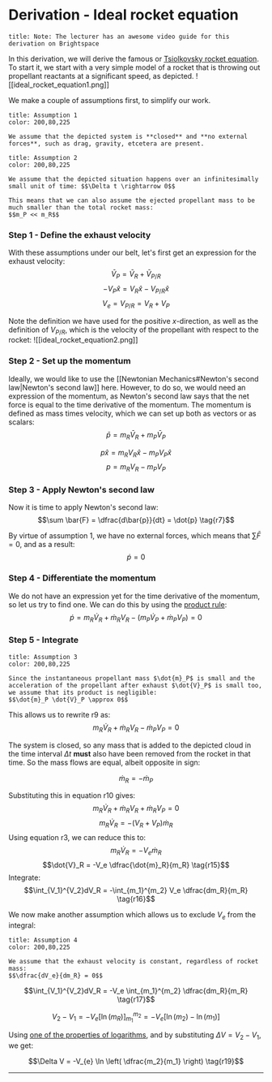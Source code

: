 # Derivation - Ideal rocket equation
```ad-note
title: Note: The lecturer has an awesome video guide for this derivation on Brightspace
```

In this derivation, we will derive the famous or [Tsiolkovsky rocket equation](https://en.wikipedia.org/wiki/Tsiolkovsky_rocket_equation). To start it, we start with a very simple model of a rocket that is throwing out propellant reactants at a significant speed, as depicted.
![[ideal_rocket_equation1.png]]

We make a couple of assumptions first, to simplify our work.
```ad-warning
title: Assumption 1
color: 200,80,225

We assume that the depicted system is **closed** and **no external forces**, such as drag, gravity, etcetera are present. 
```

```ad-warning
title: Assumption 2
color: 200,80,225

We assume that the depicted situation happens over an infinitesimally small unit of time: $$\Delta t \rightarrow 0$$

This means that we can also assume the ejected propellant mass to be much smaller than the total rocket mass:
$$m_P << m_R$$
```

### Step 1 - Define the exhaust velocity
With these assumptions under our belt, let's first get an expression for the exhaust velocity:
$$\bar{V}_P = \bar{V}_R + \bar{V}_{P/R} \tag{r1}$$
$$-V_P \hat{x} = V_R \hat{x} - V_{P/R} \hat{x} \tag{r2}$$
$$V_{e} = V_{P/R} = V_R + V_P \tag{r3}$$

Note the definition we have used for the positive $x$-direction, as well as the definition of $V_{P/R}$, which is the velocity of the propellant with respect to the rocket:
![[ideal_rocket_equation2.png]]

### Step 2 - Set up the momentum
Ideally, we would like to use the [[Newtonian Mechanics#Newton's second law|Newton's second law]] here. However, to do so, we would need an expression of the momentum, as Newton's second law says that the net force is equal to the time derivative of the momentum. The momentum is defined as mass times velocity, which we can set up both as vectors or as scalars:
$$\bar{p} = m_R \bar{V}_R + m_P \bar{V}_P \tag{r4}$$

$$p\hat{x} = m_R V_R\hat{x} -m_P V_P\hat{x} \tag{r5}$$
$$p = m_R V_R  -m_P V_P \tag{r6}$$

### Step 3 - Apply Newton's second law
Now it is time to apply Newton's second law:
$$\sum \bar{F} = \dfrac{d\bar{p}}{dt} = \dot{p} \tag{r7}$$

By virtue of assumption 1, we have no external forces, which means that $\sum \bar{F} = 0$, and as a result:
$$\dot{p} =0\tag{r8}$$

### Step 4 - Differentiate the momentum
We do not have an expression yet for the time derivative of the momentum, so let us try to find one. We can do this by using the [product rule](https://en.wikipedia.org/wiki/Product_rule):
$$\dot{p} = m_R \dot{V}_R + \dot{m}_R V_R - (m_P \dot{V}_P  + \dot{m}_P V_P) =0\tag{r9}$$

### Step 5 - Integrate
```ad-warning
title: Assumption 3
color: 200,80,225

Since the instantaneous propellant mass $\dot{m}_P$ is small and the acceleration of the propellant after exhaust $\dot{V}_P$ is small too, we assume that its product is negligible:
$$\dot{m}_P \dot{V}_P \approx 0$$

```
This allows us to rewrite $\text{r9}$ as:
$$ m_R \dot{V}_R + \dot{m}_R V_R - \dot{m}_P V_P = 0 \tag{r10}$$

The system is closed, so any mass that is added to the depicted cloud in the time interval $\Delta t$ **must** also have been removed from the rocket in that time. So the mass flows are equal, albeit opposite in sign:

$$\dot{m}_R = -\dot{m}_P \tag{r11}$$

Substituting this in equation $\text{r10}$ gives:
$$m_R \dot{V}_R + \dot{m}_R V_R + \dot{m}_R V_P = 0 \tag{r12}$$
$$m_R \dot{V}_R = -( V_R + V_P) \dot{m}_R \tag{r13}$$
Using equation $\text{r3}$, we can reduce this to:
$$m_R \dot{V}_R = -V_e \dot{m}_R \tag{r14}$$
$$\dot{V}_R = -V_e \dfrac{\dot{m}_R}{m_R} \tag{r15}$$
Integrate:
$$\int_{V_1}^{V_2}dV_R = -\int_{m_1}^{m_2} V_e \dfrac{dm_R}{m_R} \tag{r16}$$

We now make another assumption which allows us to exclude $V_e$ from the integral:
```ad-warning
title: Assumption 4
color: 200,80,225

We assume that the exhaust velocity is constant, regardless of rocket mass:
$$\dfrac{dV_e}{dm_R} = 0$$

```

$$\int_{V_1}^{V_2}dV_R = -V_e \int_{m_1}^{m_2}  \dfrac{dm_R}{m_R} \tag{r17}$$

$$V_2 - V_1 = -V_{e} \left[ \ln(m_R) \right]^{m_2}_{m_1} = -V_{e} \left[ \ln(m_2) - \ln(m_1) \right] \tag{r18}$$

Using [one of the properties of logarithms](https://en.wikipedia.org/wiki/Logarithm#Product,_quotient,_power,_and_root), and by substituting $\Delta V = V_2 - V_1$, we get:

$$\Delta V = -V_{e} \ln \left( \dfrac{m_2}{m_1} \right) \tag{r19}$$
___

